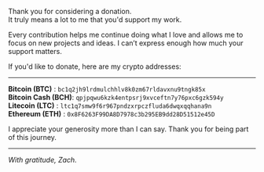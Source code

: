 Thank you for considering a donation.  
It truly means a lot to me that you'd support my work.

Every contribution helps me continue doing what I love 
and allows me to focus on new projects and ideas. 
I can’t express enough how much your support matters.

If you'd like to donate, here are my crypto addresses:

---

**Bitcoin (BTC)**     : `bc1q2jh9lrdmulchhlv8k0zm67rldavxnu9tngk85x`  
**Bitcoin Cash (BCH)**: `qpjpqwu6kzk4entpsrj9xvceftn7y76pxc6gzk594y`  
**Litecoin (LTC)**    : `ltc1q7smw9f6r967pndzxrpczfluda6dwqxqqhana9n`  
**Ethereum (ETH)**    : `0x8F6263F99DA8D7978c3b295EB9dd28D51512e45D`  

I appreciate your generosity more than I can say. 
Thank you for being part of this journey.

---

*With gratitude, Zach.*
